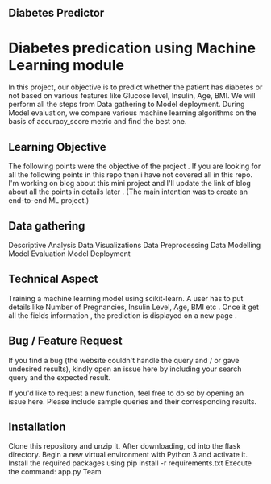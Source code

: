 ## Diabetes Predictor

# Diabetes predication using Machine Learning module

In this project, our objective is to predict whether the patient has diabetes or not based on various features like Glucose level, Insulin, Age, BMI. We will perform all the steps from Data gathering to Model deployment. During Model evaluation, we compare various machine learning algorithms on the basis of accuracy_score metric and find the best one.


## Learning Objective

The following points were the objective of the project . If you are looking for all the following points in this repo then i have not covered all in this repo. I'm working on blog about this mini project and I'll update the link of blog about all the points in details later . (The main intention was to create an end-to-end ML project.)

## Data gathering

Descriptive Analysis
Data Visualizations
Data Preprocessing
Data Modelling
Model Evaluation
Model Deployment

## Technical Aspect

Training a machine learning model using scikit-learn.
A user has to put details like Number of Pregnancies, Insulin Level, Age, BMI etc .
Once it get all the fields information , the prediction is displayed on a new page .


## Bug / Feature Request

If you find a bug (the website couldn't handle the query and / or gave undesired results), kindly open an issue here by including your search query and the expected result.

If you'd like to request a new function, feel free to do so by opening an issue here. Please include sample queries and their corresponding results.

## Installation

Clone this repository and unzip it.
After downloading, cd into the flask directory.
Begin a new virtual environment with Python 3 and activate it.
Install the required packages using pip install -r requirements.txt
Execute the command: app.py
Team
